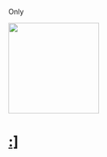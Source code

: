 Only

<div>
<a href="https://github.com/0nlySpirit">
<img loading="lazy" height="180em" src="https://github-readme-stats.vercel.app/api/top-langs/?username=G4brielXavier&layout=compact&langs_count=7&theme=dark"/>
</div>

<h1>:]</h1>
